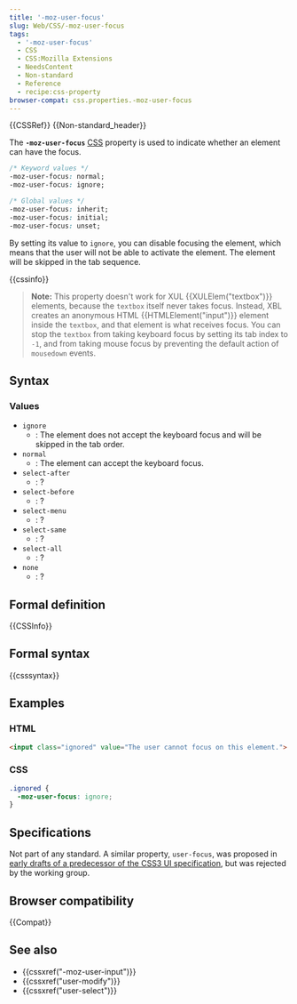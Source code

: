 ```yaml
---
title: '-moz-user-focus'
slug: Web/CSS/-moz-user-focus
tags:
  - '-moz-user-focus'
  - CSS
  - CSS:Mozilla Extensions
  - NeedsContent
  - Non-standard
  - Reference
  - recipe:css-property
browser-compat: css.properties.-moz-user-focus
---
```

{{CSSRef}} {{Non-standard_header}}

The **`-moz-user-focus`** [CSS](/en-US/docs/Web/CSS) property is used to indicate whether an element can have the focus.

```css
/* Keyword values */
-moz-user-focus: normal;
-moz-user-focus: ignore;

/* Global values */
-moz-user-focus: inherit;
-moz-user-focus: initial;
-moz-user-focus: unset;
```

By setting its value to `ignore`, you can disable focusing the element, which means that the user will not be able to activate the element. The element will be skipped in the tab sequence.

{{cssinfo}}

> **Note:** This property doesn't work for XUL {{XULElem("textbox")}} elements, because the `textbox` itself never takes focus. Instead, XBL creates an anonymous HTML {{HTMLElement("input")}} element inside the `textbox`, and that element is what receives focus. You can stop the `textbox` from taking keyboard focus by setting its tab index to `-1`, and from taking mouse focus by preventing the default action of `mousedown` events.

## Syntax

### Values

- `ignore`
  - : The element does not accept the keyboard focus and will be skipped in the tab order.
- `normal`
  - : The element can accept the keyboard focus.
- `select-after`
  - : ?
- `select-before`
  - : ?
- `select-menu`
  - : ?
- `select-same`
  - : ?
- `select-all`
  - : ?
- `none`
  - : ?

## Formal definition

{{CSSInfo}}

## Formal syntax

{{csssyntax}}

## Examples

### HTML

```html
<input class="ignored" value="The user cannot focus on this element.">
```

### CSS

```css
.ignored {
  -moz-user-focus: ignore;
}
```

## Specifications

Not part of any standard. A similar property, `user-focus`, was proposed in [early drafts of a predecessor of the CSS3 UI specification](https://www.w3.org/TR/2000/WD-css3-userint-20000216), but was rejected by the working group.

## Browser compatibility

{{Compat}}

## See also

- {{cssxref("-moz-user-input")}}
- {{cssxref("user-modify")}}
- {{cssxref("user-select")}}
